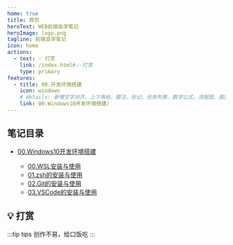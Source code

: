 ```yaml
---
home: true
title: 首页
heroText: WEB前端自学笔记
heroImage: logo.png
tagline: 前端自学笔记
icon: home
actions:
  - text: 💡 打赏
    link: /index.html#💡-打赏
    type: primary
features:
  - title: 00.开发环境搭建
    icon: windows
    # details: 新增文字对齐、上下角标、脚注、标记、任务列表、数学公式、流程图、图表与幻灯片支持
    link: 00.Windows10开发环境搭建/
---
```


## 笔记目录

- [00.Windows10开发环境搭建](00.Windows10开发环境搭建/)

   - [00.WSL安装与使用](00.Windows10开发环境搭建/00.WSL安装与使用.md)
   - [01.zsh的安装与使用](00.Windows10开发环境搭建/01.zsh的安装与使用.md)
   - [02.Git的安装与使用](00.Windows10开发环境搭建/02.Git的安装与使用.md)
   - [03.VSCode的安装与使用](00.Windows10开发环境搭建/03.VSCode的安装与使用.md)

## 💡 打赏
:::tip tips
创作不易，给口饭吃
:::
